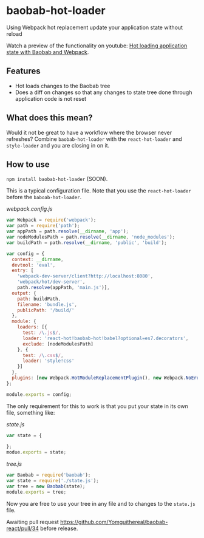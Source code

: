 # baobab-hot-loader
Using Webpack hot replacement update your application state without reload

Watch a preview of the functionality on youtube: [Hot loading application state with Baobab and Webpack](https://www.youtube.com/watch?v=iVYF-_gjJGg).

## Features
- Hot loads changes to the Baobab tree
- Does a diff on changes so that any changes to state tree done through application code is not reset

## What does this mean?
Would it not be great to have a workflow where the browser never refreshes? Combine `baobab-hot-loader` with the `react-hot-loader` and `style-loader` and you are closing in on it.

## How to use
`npm install baobab-hot-loader` (SOON).

This is a typical configuration file. Note that you use the `react-hot-loader` before the `baboab-hot-loader`.

*webpack.config.js*
```js
var Webpack = require('webpack');
var path = require('path');
var appPath = path.resolve(__dirname, 'app');
var nodeModulesPath = path.resolve(__dirname, 'node_modules');
var buildPath = path.resolve(__dirname, 'public', 'build');

var config = {
  context: __dirname,
  devtool: 'eval',
  entry: [
    'webpack-dev-server/client?http://localhost:8080', 
    'webpack/hot/dev-server', 
    path.resolve(appPath, 'main.js')],
  output: {
    path: buildPath,
    filename: 'bundle.js',
    publicPath: '/build/'
  },
  module: {
    loaders: [{
      test: /\.js$/,
      loader: 'react-hot!baobab-hot!babel?optional=es7.decorators',
      exclude: [nodeModulesPath]
    }, {
      test: /\.css$/,
      loader: 'style!css'
    }]
  },
  plugins: [new Webpack.HotModuleReplacementPlugin(), new Webpack.NoErrorsPlugin()]
};

module.exports = config;
```

The only requirement for this to work is that you put your state in its own file, something like:

*state.js*
```js
var state = {
  
};
modue.exports = state;
```

*tree.js*
```js
var Baobab = require('baobab');
var state = require('./state.js');
var tree = new Baobab(state);
module.exports = tree;
```

Now you are free to use your tree in any file and to changes to the `state.js` file.

Awaiting pull request https://github.com/Yomguithereal/baobab-react/pull/34 before release.